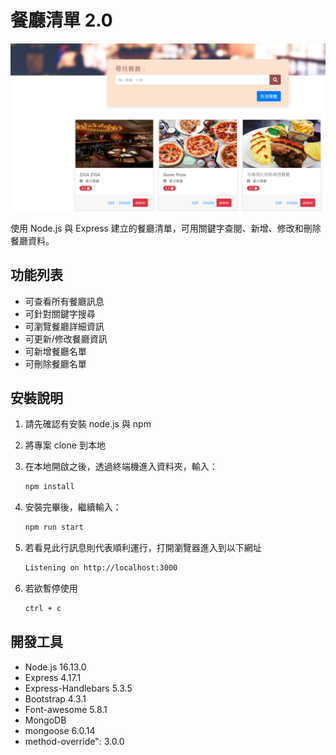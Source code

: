 # 餐廳清單 2.0
![Index page about Restaurant List](./public/image/restaurant_list.png)

使用 Node.js 與 Express 建立的餐廳清單，可用關鍵字查閱、新增、修改和刪除餐廳資料。

## 功能列表
- 可查看所有餐廳訊息
- 可針對關鍵字搜尋
- 可瀏覽餐廳詳細資訊
- 可更新/修改餐廳資訊
- 可新增餐廳名單
- 可刪除餐廳名單

## 安裝說明
1. 請先確認有安裝 node.js 與 npm
2. 將專案 clone 到本地
3. 在本地開啟之後，透過終端機進入資料夾，輸入：

   ```bash
   npm install
   ```

4. 安裝完畢後，繼續輸入：

   ```bash
   npm run start
   ```

5. 若看見此行訊息則代表順利運行，打開瀏覽器進入到以下網址

   ```bash
   Listening on http://localhost:3000
   ```

6. 若欲暫停使用

   ```bash
   ctrl + c
   ```
## 開發工具

- Node.js 16.13.0
- Express 4.17.1
- Express-Handlebars 5.3.5
- Bootstrap 4.3.1
- Font-awesome 5.8.1
- MongoDB
- mongoose 6.0.14
- method-override": 3.0.0


